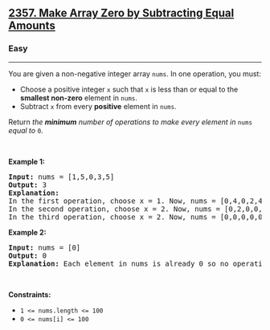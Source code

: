 <h2><a href="https://leetcode.com/problems/make-array-zero-by-subtracting-equal-amounts/">2357. Make Array Zero by Subtracting Equal Amounts</a></h2><h3>Easy</h3><hr><div><p>You are given a non-negative integer array <code>nums</code>. In one operation, you must:</p>

<ul>
	<li>Choose a positive integer <code>x</code> such that <code>x</code> is less than or equal to the <strong>smallest non-zero</strong> element in <code>nums</code>.</li>
	<li>Subtract <code>x</code> from every <strong>positive</strong> element in <code>nums</code>.</li>
</ul>

<p>Return <em>the <strong>minimum</strong> number of operations to make every element in </em><code>nums</code><em> equal to </em><code>0</code>.</p>

<p>&nbsp;</p>
<p><strong>Example 1:</strong></p>

<pre><strong>Input:</strong> nums = [1,5,0,3,5]
<strong>Output:</strong> 3
<strong>Explanation:</strong>
In the first operation, choose x = 1. Now, nums = [0,4,0,2,4].
In the second operation, choose x = 2. Now, nums = [0,2,0,0,2].
In the third operation, choose x = 2. Now, nums = [0,0,0,0,0].
</pre>

<p><strong>Example 2:</strong></p>

<pre><strong>Input:</strong> nums = [0]
<strong>Output:</strong> 0
<strong>Explanation:</strong> Each element in nums is already 0 so no operations are needed.
</pre>

<p>&nbsp;</p>
<p><strong>Constraints:</strong></p>

<ul>
	<li><code>1 &lt;= nums.length &lt;= 100</code></li>
	<li><code>0 &lt;= nums[i] &lt;= 100</code></li>
</ul>
</div>